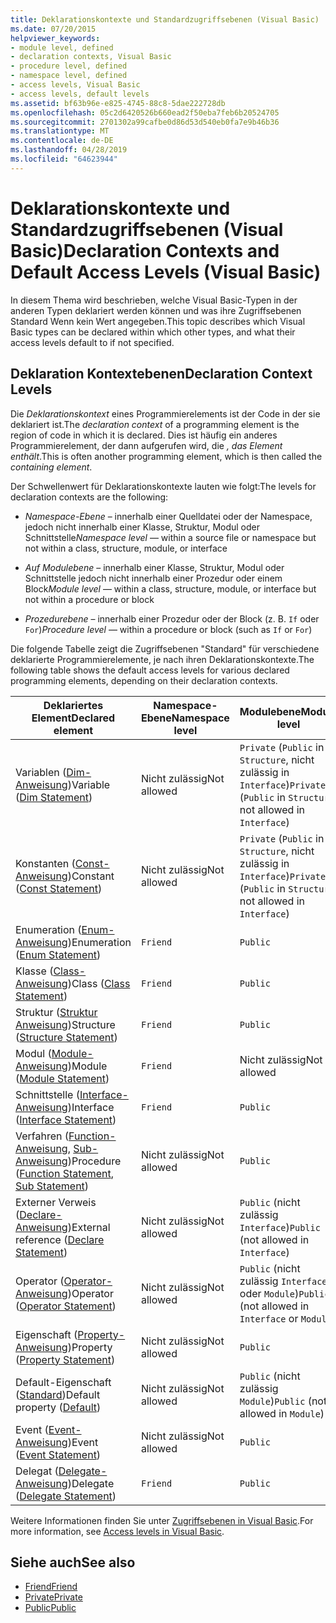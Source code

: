 ```yaml
---
title: Deklarationskontexte und Standardzugriffsebenen (Visual Basic)
ms.date: 07/20/2015
helpviewer_keywords:
- module level, defined
- declaration contexts, Visual Basic
- procedure level, defined
- namespace level, defined
- access levels, Visual Basic
- access levels, default levels
ms.assetid: bf63b96e-e825-4745-88c8-5dae222728db
ms.openlocfilehash: 05c2d6420526b660ead2f50eba7feb6b20524705
ms.sourcegitcommit: 2701302a99cafbe0d86d53d540eb0fa7e9b46b36
ms.translationtype: MT
ms.contentlocale: de-DE
ms.lasthandoff: 04/28/2019
ms.locfileid: "64623944"
---
```

# <a name="declaration-contexts-and-default-access-levels-visual-basic"></a><span data-ttu-id="15122-102">Deklarationskontexte und Standardzugriffsebenen (Visual Basic)</span><span class="sxs-lookup"><span data-stu-id="15122-102">Declaration Contexts and Default Access Levels (Visual Basic)</span></span>
<span data-ttu-id="15122-103">In diesem Thema wird beschrieben, welche Visual Basic-Typen in der anderen Typen deklariert werden können und was ihre Zugriffsebenen Standard Wenn kein Wert angegeben.</span><span class="sxs-lookup"><span data-stu-id="15122-103">This topic describes which Visual Basic types can be declared within which other types, and what their access levels default to if not specified.</span></span>  
  
## <a name="declaration-context-levels"></a><span data-ttu-id="15122-104">Deklaration Kontextebenen</span><span class="sxs-lookup"><span data-stu-id="15122-104">Declaration Context Levels</span></span>  
 <span data-ttu-id="15122-105">Die *Deklarationskontext* eines Programmierelements ist der Code in der sie deklariert ist.</span><span class="sxs-lookup"><span data-stu-id="15122-105">The *declaration context* of a programming element is the region of code in which it is declared.</span></span> <span data-ttu-id="15122-106">Dies ist häufig ein anderes Programmierelement, der dann aufgerufen wird, die *, das Element enthält*.</span><span class="sxs-lookup"><span data-stu-id="15122-106">This is often another programming element, which is then called the *containing element*.</span></span>  
  
 <span data-ttu-id="15122-107">Der Schwellenwert für Deklarationskontexte lauten wie folgt:</span><span class="sxs-lookup"><span data-stu-id="15122-107">The levels for declaration contexts are the following:</span></span>  
  
- <span data-ttu-id="15122-108">*Namespace-Ebene* – innerhalb einer Quelldatei oder der Namespace, jedoch nicht innerhalb einer Klasse, Struktur, Modul oder Schnittstelle</span><span class="sxs-lookup"><span data-stu-id="15122-108">*Namespace level* — within a source file or namespace but not within a class, structure, module, or interface</span></span>  
  
- <span data-ttu-id="15122-109">*Auf Modulebene* – innerhalb einer Klasse, Struktur, Modul oder Schnittstelle jedoch nicht innerhalb einer Prozedur oder einem Block</span><span class="sxs-lookup"><span data-stu-id="15122-109">*Module level* — within a class, structure, module, or interface but not within a procedure or block</span></span>  
  
- <span data-ttu-id="15122-110">*Prozedurebene* – innerhalb einer Prozedur oder der Block (z. B. `If` oder `For`)</span><span class="sxs-lookup"><span data-stu-id="15122-110">*Procedure level* — within a procedure or block (such as `If` or `For`)</span></span>  
  
 <span data-ttu-id="15122-111">Die folgende Tabelle zeigt die Zugriffsebenen "Standard" für verschiedene deklarierte Programmierelemente, je nach ihren Deklarationskontexte.</span><span class="sxs-lookup"><span data-stu-id="15122-111">The following table shows the default access levels for various declared programming elements, depending on their declaration contexts.</span></span>  
  
|<span data-ttu-id="15122-112">Deklariertes Element</span><span class="sxs-lookup"><span data-stu-id="15122-112">Declared element</span></span>|<span data-ttu-id="15122-113">Namespace-Ebene</span><span class="sxs-lookup"><span data-stu-id="15122-113">Namespace level</span></span>|<span data-ttu-id="15122-114">Modulebene</span><span class="sxs-lookup"><span data-stu-id="15122-114">Module level</span></span>|<span data-ttu-id="15122-115">Prozedurebene</span><span class="sxs-lookup"><span data-stu-id="15122-115">Procedure level</span></span>|  
|----------------------|---------------------|------------------|---------------------|  
|<span data-ttu-id="15122-116">Variablen ([Dim-Anweisung](../../../visual-basic/language-reference/statements/dim-statement.md))</span><span class="sxs-lookup"><span data-stu-id="15122-116">Variable ([Dim Statement](../../../visual-basic/language-reference/statements/dim-statement.md))</span></span>|<span data-ttu-id="15122-117">Nicht zulässig</span><span class="sxs-lookup"><span data-stu-id="15122-117">Not allowed</span></span>|<span data-ttu-id="15122-118">`Private` (`Public` in `Structure`, nicht zulässig in `Interface`)</span><span class="sxs-lookup"><span data-stu-id="15122-118">`Private` (`Public` in `Structure`, not allowed in `Interface`)</span></span>|`Public`|  
|<span data-ttu-id="15122-119">Konstanten ([Const-Anweisung](../../../visual-basic/language-reference/statements/const-statement.md))</span><span class="sxs-lookup"><span data-stu-id="15122-119">Constant ([Const Statement](../../../visual-basic/language-reference/statements/const-statement.md))</span></span>|<span data-ttu-id="15122-120">Nicht zulässig</span><span class="sxs-lookup"><span data-stu-id="15122-120">Not allowed</span></span>|<span data-ttu-id="15122-121">`Private` (`Public` in `Structure`, nicht zulässig in `Interface`)</span><span class="sxs-lookup"><span data-stu-id="15122-121">`Private` (`Public` in `Structure`, not allowed in `Interface`)</span></span>|`Public`|  
|<span data-ttu-id="15122-122">Enumeration ([Enum-Anweisung](../../../visual-basic/language-reference/statements/enum-statement.md))</span><span class="sxs-lookup"><span data-stu-id="15122-122">Enumeration ([Enum Statement](../../../visual-basic/language-reference/statements/enum-statement.md))</span></span>|`Friend`|`Public`|<span data-ttu-id="15122-123">Nicht zulässig</span><span class="sxs-lookup"><span data-stu-id="15122-123">Not allowed</span></span>|  
|<span data-ttu-id="15122-124">Klasse ([Class-Anweisung](../../../visual-basic/language-reference/statements/class-statement.md))</span><span class="sxs-lookup"><span data-stu-id="15122-124">Class ([Class Statement](../../../visual-basic/language-reference/statements/class-statement.md))</span></span>|`Friend`|`Public`|<span data-ttu-id="15122-125">Nicht zulässig</span><span class="sxs-lookup"><span data-stu-id="15122-125">Not allowed</span></span>|  
|<span data-ttu-id="15122-126">Struktur ([Struktur Anweisung](../../../visual-basic/language-reference/statements/structure-statement.md))</span><span class="sxs-lookup"><span data-stu-id="15122-126">Structure ([Structure Statement](../../../visual-basic/language-reference/statements/structure-statement.md))</span></span>|`Friend`|`Public`|<span data-ttu-id="15122-127">Nicht zulässig</span><span class="sxs-lookup"><span data-stu-id="15122-127">Not allowed</span></span>|  
|<span data-ttu-id="15122-128">Modul ([Module-Anweisung](../../../visual-basic/language-reference/statements/module-statement.md))</span><span class="sxs-lookup"><span data-stu-id="15122-128">Module ([Module Statement](../../../visual-basic/language-reference/statements/module-statement.md))</span></span>|`Friend`|<span data-ttu-id="15122-129">Nicht zulässig</span><span class="sxs-lookup"><span data-stu-id="15122-129">Not allowed</span></span>|<span data-ttu-id="15122-130">Nicht zulässig</span><span class="sxs-lookup"><span data-stu-id="15122-130">Not allowed</span></span>|  
|<span data-ttu-id="15122-131">Schnittstelle ([Interface-Anweisung](../../../visual-basic/language-reference/statements/interface-statement.md))</span><span class="sxs-lookup"><span data-stu-id="15122-131">Interface ([Interface Statement](../../../visual-basic/language-reference/statements/interface-statement.md))</span></span>|`Friend`|`Public`|<span data-ttu-id="15122-132">Nicht zulässig</span><span class="sxs-lookup"><span data-stu-id="15122-132">Not allowed</span></span>|  
|<span data-ttu-id="15122-133">Verfahren ([Function-Anweisung](../../../visual-basic/language-reference/statements/function-statement.md), [Sub-Anweisung](../../../visual-basic/language-reference/statements/sub-statement.md))</span><span class="sxs-lookup"><span data-stu-id="15122-133">Procedure ([Function Statement](../../../visual-basic/language-reference/statements/function-statement.md), [Sub Statement](../../../visual-basic/language-reference/statements/sub-statement.md))</span></span>|<span data-ttu-id="15122-134">Nicht zulässig</span><span class="sxs-lookup"><span data-stu-id="15122-134">Not allowed</span></span>|`Public`|<span data-ttu-id="15122-135">Nicht zulässig</span><span class="sxs-lookup"><span data-stu-id="15122-135">Not allowed</span></span>|  
|<span data-ttu-id="15122-136">Externer Verweis ([Declare-Anweisung](../../../visual-basic/language-reference/statements/declare-statement.md))</span><span class="sxs-lookup"><span data-stu-id="15122-136">External reference ([Declare Statement](../../../visual-basic/language-reference/statements/declare-statement.md))</span></span>|<span data-ttu-id="15122-137">Nicht zulässig</span><span class="sxs-lookup"><span data-stu-id="15122-137">Not allowed</span></span>|<span data-ttu-id="15122-138">`Public` (nicht zulässig `Interface`)</span><span class="sxs-lookup"><span data-stu-id="15122-138">`Public` (not allowed in `Interface`)</span></span>|<span data-ttu-id="15122-139">Nicht zulässig</span><span class="sxs-lookup"><span data-stu-id="15122-139">Not allowed</span></span>|  
|<span data-ttu-id="15122-140">Operator ([Operator-Anweisung](../../../visual-basic/language-reference/statements/operator-statement.md))</span><span class="sxs-lookup"><span data-stu-id="15122-140">Operator ([Operator Statement](../../../visual-basic/language-reference/statements/operator-statement.md))</span></span>|<span data-ttu-id="15122-141">Nicht zulässig</span><span class="sxs-lookup"><span data-stu-id="15122-141">Not allowed</span></span>|<span data-ttu-id="15122-142">`Public` (nicht zulässig `Interface` oder `Module`)</span><span class="sxs-lookup"><span data-stu-id="15122-142">`Public` (not allowed in `Interface` or `Module`)</span></span>|<span data-ttu-id="15122-143">Nicht zulässig</span><span class="sxs-lookup"><span data-stu-id="15122-143">Not allowed</span></span>|  
|<span data-ttu-id="15122-144">Eigenschaft ([Property-Anweisung](../../../visual-basic/language-reference/statements/property-statement.md))</span><span class="sxs-lookup"><span data-stu-id="15122-144">Property ([Property Statement](../../../visual-basic/language-reference/statements/property-statement.md))</span></span>|<span data-ttu-id="15122-145">Nicht zulässig</span><span class="sxs-lookup"><span data-stu-id="15122-145">Not allowed</span></span>|`Public`|<span data-ttu-id="15122-146">Nicht zulässig</span><span class="sxs-lookup"><span data-stu-id="15122-146">Not allowed</span></span>|  
|<span data-ttu-id="15122-147">Default-Eigenschaft ([Standard](../../../visual-basic/language-reference/modifiers/default.md))</span><span class="sxs-lookup"><span data-stu-id="15122-147">Default property ([Default](../../../visual-basic/language-reference/modifiers/default.md))</span></span>|<span data-ttu-id="15122-148">Nicht zulässig</span><span class="sxs-lookup"><span data-stu-id="15122-148">Not allowed</span></span>|<span data-ttu-id="15122-149">`Public` (nicht zulässig `Module`)</span><span class="sxs-lookup"><span data-stu-id="15122-149">`Public` (not allowed in `Module`)</span></span>|<span data-ttu-id="15122-150">Nicht zulässig</span><span class="sxs-lookup"><span data-stu-id="15122-150">Not allowed</span></span>|  
|<span data-ttu-id="15122-151">Event ([Event-Anweisung](../../../visual-basic/language-reference/statements/event-statement.md))</span><span class="sxs-lookup"><span data-stu-id="15122-151">Event ([Event Statement](../../../visual-basic/language-reference/statements/event-statement.md))</span></span>|<span data-ttu-id="15122-152">Nicht zulässig</span><span class="sxs-lookup"><span data-stu-id="15122-152">Not allowed</span></span>|`Public`|<span data-ttu-id="15122-153">Nicht zulässig</span><span class="sxs-lookup"><span data-stu-id="15122-153">Not allowed</span></span>|  
|<span data-ttu-id="15122-154">Delegat ([Delegate-Anweisung](../../../visual-basic/language-reference/statements/delegate-statement.md))</span><span class="sxs-lookup"><span data-stu-id="15122-154">Delegate ([Delegate Statement](../../../visual-basic/language-reference/statements/delegate-statement.md))</span></span>|`Friend`|`Public`|<span data-ttu-id="15122-155">Nicht zulässig</span><span class="sxs-lookup"><span data-stu-id="15122-155">Not allowed</span></span>|  
  
 <span data-ttu-id="15122-156">Weitere Informationen finden Sie unter [Zugriffsebenen in Visual Basic](../../../visual-basic/programming-guide/language-features/declared-elements/access-levels.md).</span><span class="sxs-lookup"><span data-stu-id="15122-156">For more information, see [Access levels in Visual Basic](../../../visual-basic/programming-guide/language-features/declared-elements/access-levels.md).</span></span>  
  
## <a name="see-also"></a><span data-ttu-id="15122-157">Siehe auch</span><span class="sxs-lookup"><span data-stu-id="15122-157">See also</span></span>

- [<span data-ttu-id="15122-158">Friend</span><span class="sxs-lookup"><span data-stu-id="15122-158">Friend</span></span>](../../../visual-basic/language-reference/modifiers/friend.md)
- [<span data-ttu-id="15122-159">Private</span><span class="sxs-lookup"><span data-stu-id="15122-159">Private</span></span>](../../../visual-basic/language-reference/modifiers/private.md)
- [<span data-ttu-id="15122-160">Public</span><span class="sxs-lookup"><span data-stu-id="15122-160">Public</span></span>](../../../visual-basic/language-reference/modifiers/public.md)
